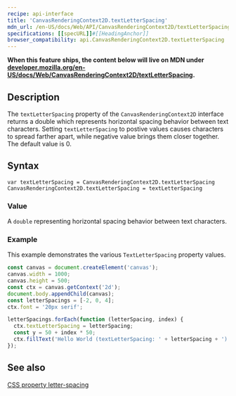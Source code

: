 ```yaml
---
recipe: api-interface
title: 'CanvasRenderingContext2D.textLetterSpacing'
mdn_url: /en-US/docs/Web/API/CanvasRenderingContext2D/textLetterSpacing
specifications: [[specURL]]#[[HeadingAnchor]]
browser_compatibility: api.CanvasRenderingContext2D.textLetterSpacing
---
```



**When this feature ships, the content below will live on MDN under
[developer.mozilla.org/en-US/docs/Web/CanvasRenderingContext2D/textLetterSpacing](https://developer.mozilla.org/en-US/docs/Web/CanvasRenderingContext2D/textLetterSpacing).**

## Description

The `textLetterSpacing` property of the `CanvasRenderingContext2D` interface
returns a double which represents horizontal spacing behavior between text
characters. Setting `textLetterSpacing` to postive values causes characters to
spread farther apart, while negative value brings them closer together.
The default value is 0.

## Syntax

`var textLetterSpacing = CanvasRenderingContext2D.textLetterSpacing`
`CanvasRenderingContext2D.textLetterSpacing = textLetterSpacing`

### Value

A `double` representing horizontal spacing behavior between text characters.

### Example

This example demonstrates the various `TextLetterSpacing` property values.

```js
const canvas = document.createElement('canvas');
canvas.width = 1000;
canvas.height = 500;
const ctx = canvas.getContext('2d');
document.body.appendChild(canvas);
const letterSpacings = [-2, 0, 4];
ctx.font = '20px serif';

letterSpacings.forEach(function (letterSpacing, index) {
  ctx.textLetterSpacing = letterSpacing;
  const y = 50 + index * 50;
  ctx.fillText('Hello World (textLetterSpacing: ' + letterSpacing + ')', 20, y);
});
```

## See also
[CSS property letter-spacing](https://developer.mozilla.org/en-US/docs/Web/CSS/letter-spacing)
